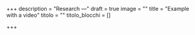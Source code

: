 +++
description = "Research —"
draft = true
image = ""
title = "Example with a video"
titolo = ""
titolo_blocchi = []

+++
